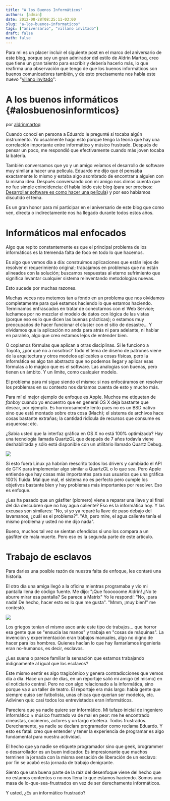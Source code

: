 ```yaml
---
title: "A los Buenos Informáticos"
authors: [admin]
date: 2012-08-28T08:25:11-03:00
slug: "a-los-buenos-informaticos"
tags: ["aniversario", "villano invitado"]
draft: false
math: false
---
```


Para mi es un placer incluir el siguiente post en el marco del
aniversario de este blog, porque soy un gran admirador del estilo de
Aldrin Martoq, creo que tiene un gran talento para escribir y debería
hacerlo más, lo que reafirma una observación que tengo de que los buenos
informáticos son buenos comunicadores también, y de esto precisamente
nos habla este nuevo "[villano invitado](https://lnds.net/tags/villano-invitado/)":

A los buenos informáticos {#alosbuenosinformticos}
=========================

por
[aldrinmartoq](https://aldrinmartoq.wordpress.com/author/aldrinmartoq/)

Cuando conocí en persona a Eduardo le pregunté si tocaba algún
instrumento. Yo usualmente hago esto porque tengo la teoría que hay una
correlación importante entre informático y músico frustrado. Después de
pensar un poco, me respondió que efectivamente cuando más joven tocaba
la batería.

También conversamos que yo y un amigo veíamos el desarrollo de software
muy similar a hacer una película. Eduardo me dijo que él pensaba
exactamente lo mismo y estaba algo asombrado de encontrar a alguien con
la misma idea. Después conversando con mi amigo nos dimos cuenta que no
fue simple coincidencia: él había leído este blog (para ser precisos:
[Desarrollar software es como hacer una
película](/blog/2005/08/desarrollar-software-es-como-hacer-una-pelicula.html))
y por eso habíamos discutido el tema.

Es un gran honor para mí participar en el aniversario de este blog que
como ven, directa o indirectamente nos ha llegado durante todos estos
años.

Informáticos mal enfocados
==========================

Algo que repito constantemente es que el principal problema de los
informáticos es la tremenda falta de foco en todo lo que hacemos.

Es algo que vemos día a día: construimos aplicaciones que están lejos de
resolver el requerimiento original; trabajamos en problemas que no están
alineados con la solución; buscamos respuestas al eterno sufrimiento que
significa levantar cualquier sistema reinventando metodologías nuevas.

Esto sucede por muchas razones.

Muchas veces nos metemos tan a fondo en un problema que nos olvidamos
completamente para qué estamos haciendo lo que estamos haciendo.
Terminamos enfrascados en tratar de conectarnos con el Web Service;
luchamos por no mezclar el modelo de datos con lógica de las vistas
(porque eso es lo que dicen las buenas prácticas); o estamos muy
preocupados de hacer funcionar el cluster con el sitio de desastre... Y
olvidamos que la aplicación no anda para atrás ni para adelante, ni
hablar en paralelo, algo que creo estamos lejos de entender bien.

O copiamos fórmulas que aplican a otras disciplinas. Si le funciono a
Toyota, ¿por qué no a nosotros? Todo el tema de diseño de patrones viene
de la arquitectura y otros modelos aplicables a cosas físicas, pero la
informática es algo tan abstracto que no podemos llegar y aplicar esas
fórmulas a lo mágico que es el software. Las analogías son buenas, pero
tienen un ámbito. Y un límite, como cualquier modelo.

El problema para mí sigue siendo el mismo: si nos enfocáramos en
resolver los problemas en su contexto nos daríamos cuenta de esto y
mucho más.

Para mí el mejor ejemplo de enfoque es Apple. Muchos me etiquetan de
*fanboy* cuando yo encuentro que en general OS X deja bastante que
desear, por ejemplo. Es horrorosamente lento pues no es un BSD nativo
sino que está montado sobre otra cosa (Mach); el sistema de archivos
hace cosas bastante extrañas; la cantidad ridícula de recursos que
consume es asquerosa; etc.

¿Sabía usted que la interfaz gráfica en OS X no está 100% optimizada?
Hay una tecnología llamada QuartzGL que después de 7 años todavía viene
deshabilitada y sólo está disponible con un utilitario llamado Quartz
Debug.

[![](https://aldrinmartoq.files.wordpress.com/2012/08/2012-08-30-01-59-13-am.png?w=584)](https://aldrinmartoq.files.wordpress.com/2012/08/2012-08-30-01-59-13-am.png)

Si esto fuera Linux ya habrían reescrito todos los drivers y cambiado el
API de GTK para implementar algo similar a QuartzGL o lo que sea. Pero
Apple entiende que hay cosas más importantes para sus usuarios que una
gráfica 100% fluida. Mal que mal, el sistema no es perfecto pero cumple
los objetivos bastante bien y hay problemas más importantes por
resolver. Eso es enfoque.

¿Les ha pasado que un gásfiter (plomero) viene a reparar una llave y al
final del día descubren que no hay agua caliente? Eso es la informática
hoy. Y las excusas son similares: "No, si yo ya reparé la llave de paso
debajo del lavamanos, ¿cuál es el problema?". "Ah, pero mire, el agua
caliente tenía el mismo problema y usted no me dijo nada".

Bueno, muchos tal vez se sientan ofendidos si uno los compara a un
gásfiter de mala muerte. Pero eso es la segunda parte de este artículo.

Trabajo de esclavos 
===================

Para darles una posible razón de nuestra falta de enfoque, les contaré
una historia.

El otro día una amiga llegó a la oficina mientras programaba y vio mi
pantalla llena de código fuente. Me dijo: "¡Que foooooome Aldrin! ¿No te
aburre mirar esa pantalla? Se parece a Matrix" Yo le respondí: "No,
¡para nada! De hecho, hacer esto es lo que me gusta". "Mmm, ¡muy bien!"
me contestó.

[![](https://aldrinmartoq.files.wordpress.com/2012/08/2012-08-29-06-45-58-pm.png?w=300&h=179)](https://aldrinmartoq.files.wordpress.com/2012/08/2012-08-29-06-45-58-pm.png)

Los griegos tenían el mismo asco ante este tipo de trabajos... que
horror esa gente que se "ensucia las manos" y trabaja en "cosas de
máquinas". La invención y experimentación eran trabajos manuales, algo
no digno de hacer para los hombres. Quienes hacían lo que hay
llamaríamos ingeniería eran no-humanos, es decir, esclavos.

¿Les suena o parece familiar la sensación que estamos trabajando
indignamente al igual que los esclavos?

Este mismo sentir es algo tragicómico y genera contradicciones que vemos
día a día. Hace un par de días, en un reportaje salió mi amigo (el
mismo) en el noticiario central. Pero no con algo relacionado a la
informática, sino porque va a un taller de teatro. El reportaje era más
largo: había gente que siempre quiso ser futbolista, unas chicas que
querían ser modelos, etc. Adivinen qué: casi todos los entrevistados
eran informáticos.

Pareciera que ya nadie quiere ser informático. Mi tufazo inicial de
ingeniero informático ≈ músico frustrado va de mal en peor: me he
encontrado cineastas, cocineros, actores y un largo etcétera. Todos
frustrados. Derechamente, ya nadie se declara programador como reclama
Eduardo. Y esto es fatal: creo que entender y tener la experiencia de
programar es algo fundamental para nuestra actividad.

El hecho que ya nadie se etiquete programador sino que geek, brogrammer
o desarrollador es un buen indicador. Es impresionante que muchos
terminen la jornada con la misma sensación de liberación de un esclavo:
por fin se acabó esta jornada de trabajo denigrante.

Siento que una buena parte de la raíz del desenfoque viene del hecho que
no estamos contentos o no nos llena lo que estamos haciendo. Somos una
masa de lo-que-sea-frustrados en vez de ser derechamente informáticos.

Y usted, ¿Es un informático frustrado?
